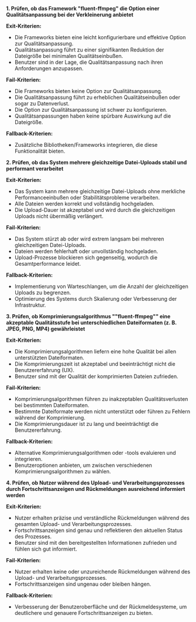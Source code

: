 **1. Prüfen, ob das Framework "fluent-ffmpeg" die Option einer Qualitätsanpassung bei der Verkleinerung anbietet**

**Exit-Kriterien:**

- Die Frameworks bieten eine leicht konfigurierbare und effektive Option zur Qualitätsanpassung.
- Qualitätsanpassung führt zu einer signifikanten Reduktion der Dateigröße bei minimalen Qualitätseinbußen.
- Benutzer sind in der Lage, die Qualitätsanpassung nach ihren Anforderungen anzupassen.

**Fail-Kriterien:**

- Die Frameworks bieten keine Option zur Qualitätsanpassung.
- Die Qualitätsanpassung führt zu erheblichen Qualitätseinbußen oder sogar zu Datenverlust.
- Die Option zur Qualitätsanpassung ist schwer zu konfigurieren.
- Qualitätsanpassungen haben keine spürbare Auswirkung auf die Dateigröße.

**Fallback-Kriterien:**

- Zusätzliche Bibliotheken/Frameworks integrieren, die diese Funktionalität bieten.

**2. Prüfen, ob das System mehrere gleichzeitige Datei-Uploads stabil und performant verarbeitet**

**Exit-Kriterien:**

- Das System kann mehrere gleichzeitige Datei-Uploads ohne merkliche Performanceeinbußen oder Stabilitätsprobleme verarbeiten.
- Alle Dateien werden korrekt und vollständig hochgeladen.
- Die Upload-Dauer ist akzeptabel und wird durch die gleichzeitigen Uploads nicht übermäßig verlängert.

**Fail-Kriterien:**

- Das System stürzt ab oder wird extrem langsam bei mehreren gleichzeitigen Datei-Uploads.
- Dateien werden fehlerhaft oder unvollständig hochgeladen.
- Upload-Prozesse blockieren sich gegenseitig, wodurch die Gesamtperformance leidet.
  
**Fallback-Kriterien:**

- Implementierung von Warteschlangen, um die Anzahl der gleichzeitigen Uploads zu begrenzen.
- Optimierung des Systems durch Skalierung oder Verbesserung der Infrastruktur.
  
**3. Prüfen, ob Komprimierungsalgorithmus ""fluent-ffmpeg"" eine akzeptable Qualitätsstufe bei unterschiedlichen Dateiformaten (z. B. JPEG, PNG, MP4) gewährleistet**

**Exit-Kriterien:**

- Die Komprimierungsalgorithmen liefern eine hohe Qualität bei allen unterstützten Dateiformaten.
- Die Komprimierungszeit ist akzeptabel und beeinträchtigt nicht die Benutzererfahrung (UX).
- Benutzer sind mit der Qualität der komprimierten Dateien zufrieden.
  
**Fail-Kriterien:**

- Komprimierungsalgorithmen führen zu inakzeptablen Qualitätsverlusten bei bestimmten Dateiformaten.
- Bestimmte Dateiformate werden nicht unterstützt oder führen zu Fehlern während der Komprimierung.
- Die Komprimierungsdauer ist zu lang und beeinträchtigt die Benutzererfahrung.
  
**Fallback-Kriterien:**

- Alternative Komprimierungsalgorithmen oder -tools evaluieren und integrieren.
- Benutzeroptionen anbieten, um zwischen verschiedenen Komprimierungsalgorithmen zu wählen.
  
**4. Prüfen, ob Nutzer während des Upload- und Verarbeitungsprozesses durch Fortschrittsanzeigen und Rückmeldungen ausreichend informiert werden**

**Exit-Kriterien:**

- Nutzer erhalten präzise und verständliche Rückmeldungen während des gesamten Upload- und Verarbeitungsprozesses.
- Fortschrittsanzeigen sind genau und reflektieren den aktuellen Status des Prozesses.
- Benutzer sind mit den bereitgestellten Informationen zufrieden und fühlen sich gut informiert.
  
**Fail-Kriterien:**

- Nutzer erhalten keine oder unzureichende Rückmeldungen während des Upload- und Verarbeitungsprozesses.
- Fortschrittsanzeigen sind ungenau oder bleiben hängen.

**Fallback-Kriterien:**

- Verbesserung der Benutzeroberfläche und der Rückmeldesysteme, um deutlichere und genauere Fortschrittsanzeigen zu bieten.
